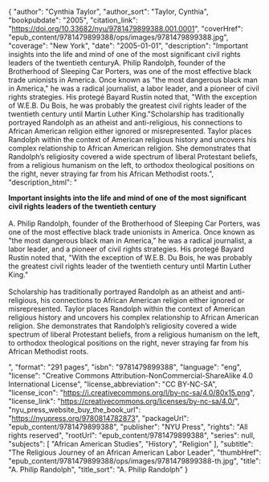 {
  "author": "Cynthia Taylor",
  "author_sort": "Taylor, Cynthia",
  "bookpubdate": "2005",
  "citation_link": "https://doi.org/10.33682/nyu/9781479899388.001.0001",
  "coverHref": "epub_content/9781479899388/ops/images/9781479899388.jpg",
  "coverage": "New York",
  "date": "2005-01-01",
  "description": "Important insights into the life and mind of one of the most significant civil rights leaders of the twentieth centuryA. Philip Randolph, founder of the Brotherhood of Sleeping Car Porters, was one of the most effective black trade unionists in America.  Once known as \"the most dangerous black man in America,\" he was a radical journalist, a labor leader, and a pioneer of civil rights strategies.  His protegé Bayard Rustin noted that, \"With the exception of W.E.B. Du Bois, he was probably the greatest civil rights leader of the twentieth century until Martin Luther King.\"Scholarship has traditionally portrayed Randolph as an atheist and anti-religious, his connections to African American religion either ignored or misrepresented.  Taylor places Randolph within the context of American religious history and uncovers his complex relationship to African American religion. She demonstrates that Randolph’s religiosity covered a wide spectrum of liberal Protestant beliefs, from a religious humanism on the left, to orthodox theological positions on the right, never straying far from his African Methodist roots.",
  "description_html": "<p><b>Important insights into the life and mind of one of the most significant civil rights leaders of the twentieth century</b><br><br>A. Philip Randolph, founder of the Brotherhood of Sleeping Car Porters, was one of the most effective black trade unionists in America.  Once known as \"the most dangerous black man in America,\" he was a radical journalist, a labor leader, and a pioneer of civil rights strategies.  His protegé Bayard Rustin noted that, \"With the exception of W.E.B. Du Bois, he was probably the greatest civil rights leader of the twentieth century until Martin Luther King.\"<br><br>Scholarship has traditionally portrayed Randolph as an atheist and anti-religious, his connections to African American religion either ignored or misrepresented.  Taylor places Randolph within the context of American religious history and uncovers his complex relationship to African American religion. She demonstrates that Randolph’s religiosity covered a wide spectrum of liberal Protestant beliefs, from a religious humanism on the left, to orthodox theological positions on the right, never straying far from his African Methodist roots.</p>",
  "format": "291 pages",
  "isbn": "9781479899388",
  "language": "eng",
  "license": "Creative Commons Attribution-NonCommercial-ShareAlike 4.0 International License",
  "license_abbreviation": "CC BY-NC-SA",
  "license_icon": "https://i.creativecommons.org/l/by-nc-sa/4.0/80x15.png",
  "license_link": "https://creativecommons.org/licenses/by-nc-sa/4.0/",
  "nyu_press_website_buy_the_book_url": "https://nyupress.org/9780814782873",
  "packageUrl": "epub_content/9781479899388",
  "publisher": "NYU Press",
  "rights": "All rights reserved",
  "rootUrl": "epub_content/9781479899388",
  "series": null,
  "subjects": [
    "African American Studies",
    "History",
    "Religion"
  ],
  "subtitle": "The Religious Journey of an African American Labor Leader",
  "thumbHref": "epub_content/9781479899388/ops/images/9781479899388-th.jpg",
  "title": "A. Philip Randolph",
  "title_sort": "A. Philip Randolph"
}
